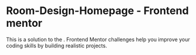 # Room-Design-Homepage - Frontend mentor
This is a solution to the []().
Frontend Mentor challenges help you improve your coding skills by building realistic projects.
